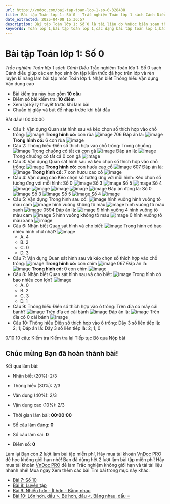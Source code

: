 ```yaml
---
url: https://vndoc.com/bai-tap-toan-lop-1-so-0-328488
title: Bài tập Toán lớp 1: Số 0 - Trắc nghiệm Toán lớp 1 sách Cánh Diều - VnDoc.com
date_extracted: 2025-04-08 15:36:57
description: Bài tập Toán lớp 1: Số 0 là tài liệu do VnDoc biên soạn theo chương trình của bộ sách Cánh Diều giúp các em học sinh lớp 1 ôn tập lại kiến thức đã được học trên lớp.
keywords: Toán lớp 1,bài tập toán lớp 1,các dạng bài tập toán lớp 1,bài tập ôn tập toán lớp 1,đề ôn tập toán lớp 1,giải bài tập toán lớp 1 nâng cao,đề thi học sinh giỏi Toán lớp 1,sách cánh diều,bài tập toán lớp 1 sách cánh diều,số 0
---
```


# Bài tập Toán lớp 1: Số 0
 _Trắc nghiệm Toán lớp 1 sách Cánh Diều_
Trắc nghiệm Toán lớp 1: Số 0 sách Cánh diều giúp các em học sinh ôn tập kiến thức đã học trên lớp và rèn luyện kĩ năng làm bài tập môn Toán lớp 1.
Nhận biết Thông hiểu Vận dụng Vận dụng cao
  * Bài kiểm tra này bao gồm **10 câu**
  * Điểm số bài kiểm tra: **10 điểm**
  * Xem lại kỹ lý thuyết trước khi làm bài
  * Chuẩn bị giấy và bút để nháp trước khi bắt đầu

Bắt đầu\!\!
00:00:00
  * Câu 1:  Vận dụng
Quan sát hình sau và kéo chọn số thích hợp vào chỗ trống:
![image](https://i.vdoc.vn/data/image/2024/09/17/trac-nghiem-toan-4-h129.png)
**Trong hình có:**
con rùa ![image](https://i.vdoc.vn/data/image/2024/09/17/trac-nghiem-toan-4-h131.png)
706
Đáp án là:
![image](/data/image/2024/09/17/trac-nghiem-toan-4-h129.png)
**Trong hình có:**
6 con rùa ![image](/data/image/2024/09/17/trac-nghiem-toan-4-h131.png)
  * Câu 2:  Thông hiểu
Điền số thích hợp vào chỗ trống: Trong chuồng
![image](https://i.vdoc.vn/data/image/2024/09/17/trac-nghiem-toan-4-h120.png)
Trong chuồng có tất cả  con gà ![image](https://i.vdoc.vn/data/image/2024/09/17/trac-nghiem-toan-4-h121.png)
Đáp án là:
![image](/data/image/2024/09/17/trac-nghiem-toan-4-h120.png)
Trong chuồng có tất cả 0 con gà ![image](/data/image/2024/09/17/trac-nghiem-toan-4-h121.png)
  * Câu 3:  Vận dụng
Quan sát hình sau và kéo chọn số thích hợp vào chỗ trống:
![image](https://i.vdoc.vn/data/image/2024/09/17/trac-nghiem-toan-4-h129.png)
**Trong hình có:**
con hươu cao cổ ![image](https://i.vdoc.vn/data/image/2024/09/17/trac-nghiem-toan-4-h132.png)
607
Đáp án là:
![image](/data/image/2024/09/17/trac-nghiem-toan-4-h129.png)
**Trong hình có:**
7 con hươu cao cổ ![image](/data/image/2024/09/17/trac-nghiem-toan-4-h132.png)
  * Câu 4:  Vận dụng cao
Kéo chọn số tương ứng với mỗi hình:
Kéo chọn số tương ứng với mỗi hình:
Số 0  ![image](https://i.vdoc.vn/data/image/2024/09/17/trac-nghiem-toan-4-h126.png)
Số 3  ![image](https://i.vdoc.vn/data/image/2024/09/17/trac-nghiem-toan-4-h123.png)
Số 5  ![image](https://i.vdoc.vn/data/image/2024/09/17/trac-nghiem-toan-4-h124.png)
Số 4  ![image](https://i.vdoc.vn/data/image/2024/09/17/trac-nghiem-toan-4-h125.png)
![image](https://i.vdoc.vn/data/image/2024/09/17/trac-nghiem-toan-4-h123.png) ![image](https://i.vdoc.vn/data/image/2024/09/17/trac-nghiem-toan-4-h125.png) ![image](https://i.vdoc.vn/data/image/2024/09/17/trac-nghiem-toan-4-h126.png) ![image](https://i.vdoc.vn/data/image/2024/09/17/trac-nghiem-toan-4-h124.png)
Đáp án đúng là:
Số 0  ![image](https://i.vdoc.vn/data/image/2024/09/17/trac-nghiem-toan-4-h126.png)
Số 3  ![image](https://i.vdoc.vn/data/image/2024/09/17/trac-nghiem-toan-4-h123.png)
Số 5  ![image](https://i.vdoc.vn/data/image/2024/09/17/trac-nghiem-toan-4-h124.png)
Số 4  ![image](https://i.vdoc.vn/data/image/2024/09/17/trac-nghiem-toan-4-h125.png)
  * Câu 5:  Vận dụng
Trong hình sau có:
![image](https://i.vdoc.vn/data/image/2024/09/05/trac-nghiem-toan-4-h59.png)
hình vuông
hình vuông tô màu cam ![image](https://i.vdoc.vn/data/image/2024/09/17/trac-nghiem-toan-4-h127.png)
hình vuông không tô màu ![image](https://i.vdoc.vn/data/image/2024/09/10/trac-nghiem-toan-4-h83.png)
hình vuông tô màu xanh ![image](https://i.vdoc.vn/data/image/2024/09/17/trac-nghiem-toan-4-h128.png)
0594
Đáp án là:
![image](/data/image/2024/09/05/trac-nghiem-toan-4-h59.png)
9 hình vuông
4 hình vuông tô màu cam ![image](/data/image/2024/09/17/trac-nghiem-toan-4-h127.png)
5 hình vuông không tô màu ![image](/data/image/2024/09/10/trac-nghiem-toan-4-h83.png)
0 hình vuông tô màu xanh ![image](/data/image/2024/09/17/trac-nghiem-toan-4-h128.png)
  * Câu 6:  Nhận biết
Quan sát hình và cho biết:
![image](https://i.vdoc.vn/data/image/2024/09/10/trac-nghiem-toan-4-h86.png)
Trong hình có bao nhiêu hình chữ nhật? ![image](https://i.vdoc.vn/data/image/2024/09/10/trac-nghiem-toan-4-h81.png)
    * A. 4 
    * B. 2 
    * C. 0 
    * D. 3 
  * Câu 7:  Vận dụng
Quan sát hình sau và kéo chọn số thích hợp vào chỗ trống:
![image](https://i.vdoc.vn/data/image/2024/09/17/trac-nghiem-toan-4-h129.png)
**Trong hình có:**
con chim ![image](https://i.vdoc.vn/data/image/2024/09/17/trac-nghiem-toan-4-h133.png)
067
Đáp án là:
![image](/data/image/2024/09/17/trac-nghiem-toan-4-h129.png)
**Trong hình có:**
0 con chim ![image](/data/image/2024/09/17/trac-nghiem-toan-4-h133.png)
  * Câu 8:  Nhận biết
Quan sát hình sau và cho biết:
![image](https://i.vdoc.vn/data/image/2024/09/13/trac-nghiem-toan-4-h109.png)
Trong hình có bao nhiêu con lợn? ![image](https://i.vdoc.vn/data/image/2024/09/17/trac-nghiem-toan-4-h122.png)
    * A. 0 
    * B. 2 
    * C. 3 
    * D. 1 
  * Câu 9:  Thông hiểu
Điền số thích hợp vào ô trống: Trên đĩa có mấy cái bánh?
![image](https://i.vdoc.vn/data/image/2024/09/17/trac-nghiem-toan-4-h118.png)
Trên đĩa có  cái bánh ![image](https://i.vdoc.vn/data/image/2024/09/17/trac-nghiem-toan-4-h119.png)
Đáp án là:
![image](/data/image/2024/09/17/trac-nghiem-toan-4-h118.png)
Trên đĩa có 0 cái bánh ![image](/data/image/2024/09/17/trac-nghiem-toan-4-h119.png)
  * Câu 10:  Thông hiểu
Điền số thích hợp vào ô trống:
Dãy 3 số liên tiếp là: 2; 1; 
Đáp án là:
Dãy 3 số liên tiếp là: 2; 1; 0

0/10
10 câu:
Kiểm tra Kiểm tra lại Tiếp tục Bỏ qua Nộp bài
## Chúc mừng Bạn đã hoàn thành bài\!
Kết quả làm bài:
  * Nhận biết \(20%\):
2/3
  * Thông hiểu \(30%\):
2/3
  * Vận dụng \(40%\):
2/3
  * Vận dụng cao \(10%\):
2/3

  * Thời gian làm bài:  **00:00:00**
  * Số câu làm đúng: **0**
  * Số câu làm sai: **0**
  * Điểm số: **0**

Làm lại
Bạn còn _2_ lượt làm bài tập miễn phí. Hãy mua tài khoản [VnDoc PRO](</pro>) để học không giới hạn nhé\!  Bạn đã dùng hết 2 lượt làm bài tập miễn phí\! Hãy mua tài khoản [VnDoc PRO](</pro>) để làm Trắc nghiệm không giới hạn và tải tài liệu nhanh nhé\!  Mua ngay
Xem thêm các bài Tìm bài trong mục này khác:
  * [Bài 7: Số 10](</bai-tap-toan-lop-1-so-10-328498>)
  * [Bài 8: Luyện tập](</bai-tap-toan-lop-1-luyen-tap-trang-20-329401>)
  * [Bài 9: Nhiều hơn - Ít hơn - Bằng nhau](</bai-tap-toan-lop-1-nhieu-hon-it-hon-bang-nhau-329473>)
  * [Bài 10: Lớn hơn, dấu >. Bé hơn, dấu <. Bằng nhau, dấu =](</bai-tap-toan-lop-1-lon-hon-dau-lon-be-hon-dau-be-bang-nhau-dau-bang-329843>)

